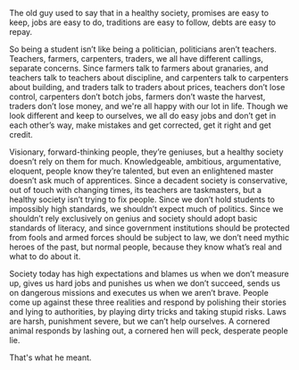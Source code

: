 The old guy used to say that
in a healthy society,
promises are easy to keep,
jobs are easy to do,
traditions are easy to follow,
debts are easy to repay.

So being a student isn’t like being a politician,
politicians aren’t teachers.
Teachers, farmers, carpenters, traders,
we all have different callings, separate concerns.
Since farmers talk to farmers about granaries,
and teachers talk to teachers about discipline,
and carpenters talk to carpenters about building,
and traders talk to traders about prices,
teachers don’t lose control,
carpenters don’t botch jobs,
farmers don’t waste the harvest,
traders don’t lose money,
and we're all happy with our lot in life.
Though we look different
and keep to ourselves,
we all do easy jobs and don’t get in each other’s way,
make mistakes and get corrected,
get it right and get credit.

Visionary,
forward-thinking people,
they’re geniuses,
but a healthy society
doesn’t rely on them for much.
Knowledgeable, ambitious,
argumentative, eloquent,
people know they’re talented,
but even an enlightened master
doesn’t ask much of apprentices.
Since a decadent society is conservative,
out of touch with changing times,
its teachers are taskmasters,
but a healthy society
isn’t trying to fix people.
Since we don’t hold students
to impossibly high standards,
we shouldn’t expect much
of politics.
Since we shouldn’t rely exclusively on genius
and society should adopt
basic standards of literacy,
and since government institutions
should be protected from fools
and armed forces
should be subject to law,
we don’t need mythic heroes of the past,
but normal people,
because they know what’s real
and what to do about it.

Society today
has high expectations
and blames us when we don’t measure up,
gives us hard jobs
and punishes us when we don’t succeed,
sends us on dangerous missions
and executes us when we aren’t brave.
People come up against these three realities
and respond by polishing their stories
and lying to authorities,
by playing dirty tricks
and taking stupid risks.
Laws are harsh,
punishment severe,
but we can’t help ourselves.
A cornered animal responds by lashing out,
a cornered hen will peck,
desperate people lie.

That's what he meant.
